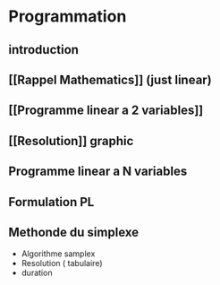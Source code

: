 # Programmation

## introduction

## [[Rappel Mathematics]] (just linear)

## [[Programme linear a 2 variables]]

## [[Resolution]] graphic

## Programme linear a N variables

## Formulation PL

## Methonde du simplexe

- Algorithme samplex
- Resolution ( tabulaire)
- duration
